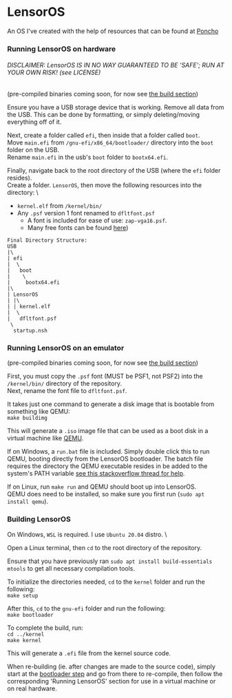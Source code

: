 # LensorOS
An OS I've created with the help of resources that can be found at [Poncho](https://github.com/Absurdponcho)

### Running LensorOS on hardware
###### DISCLAIMER: LensorOS IS IN NO WAY GUARANTEED TO BE 'SAFE'; RUN AT YOUR OWN RISK! (see LICENSE)

(pre-compiled binaries coming soon, for now see [the build section](#build))

Ensure you have a USB storage device that is working. Remove all data from the USB. This can be done by formatting, or simply deleting/moving everything off of it.

Next, create a folder called `efi`, then inside that a folder called `boot`. \
Move `main.efi` from `/gnu-efi/x86_64/bootloader/` directory into the `boot` folder on the USB. \
Rename `main.efi` in the usb's `boot` folder to `bootx64.efi`.

Finally, navigate back to the root directory of the USB (where the `efi` folder resides). \
Create a folder. `LensorOS`, then move the following resources into the directory: \
- `kernel.elf` from `/kernel/bin/`
- Any `.psf` version 1 font renamed to `dfltfont.psf`
  - A font is included for ease of use: `zap-vga16.psf`. 
  - Many free fonts can be found [here](https://github.com/ercanersoy/PSF-Fonts))

```
Final Directory Structure:
USB
|\
| efi
|  \
|   boot
|    \
|     bootx64.efi
|\
| LensorOS
| |\
| | kernel.elf
|  \
|   dfltfont.psf
 \
  startup.nsh
```

### Running LensorOS on an emulator
(pre-compiled binaries coming soon, for now see [the build section](#build))

First, you must copy the `.psf` font (MUST be PSF1, not PSF2) into the `/kernel/bin/` directory of the repository. \
Next, rename the font file to `dfltfont.psf`.

It takes just one command to generate a disk image that is bootable from something like QEMU: \
`make buildimg`

This will generate a `.iso` image file that can be used as a boot disk in a virtual machine like [QEMU](https://www.qemu.org/).

If on Windows, a `run.bat` file is included. Simply double click this to run QEMU, booting directly from the LensorOS bootloader. The batch file requires the directory the QEMU executable resides in be added to the system's PATH variable [see this stackoverflow thread for help](https://stackoverflow.com/questions/9546324/adding-a-directory-to-the-path-environment-variable-in-windows).

If on Linux, run `make run` and QEMU should boot up into LensorOS. \
QEMU does need to be installed, so make sure you first run (`sudo apt install qemu`).

### Building LensorOS <a name="build"></a>
On Windows, `WSL` is required. I use `Ubuntu 20.04` distro. \

Open a Linux terminal, then `cd` to the root directory of the repository.

Ensure that you have previously ran `sudo apt install build-essentials mtools` to get all necessary compilation tools.

To initialize the directories needed, `cd` to the `kernel` folder and run the following: \
`make setup`

<a name="bootloader-step"></a>
After this, `cd` to the `gnu-efi` folder and run the following: \
`make bootloader`

To complete the build, run: \
`cd ../kernel` \
`make kernel`

This will generate a `.efi` file from the kernel source code. 

When re-building (ie. after changes are made to the source code), simply start at the [bootloader step](#bootloader-step) and go from there to re-compile, then follow the corresponding 'Running LensorOS' section for use in a virtual machine or on real hardware.
